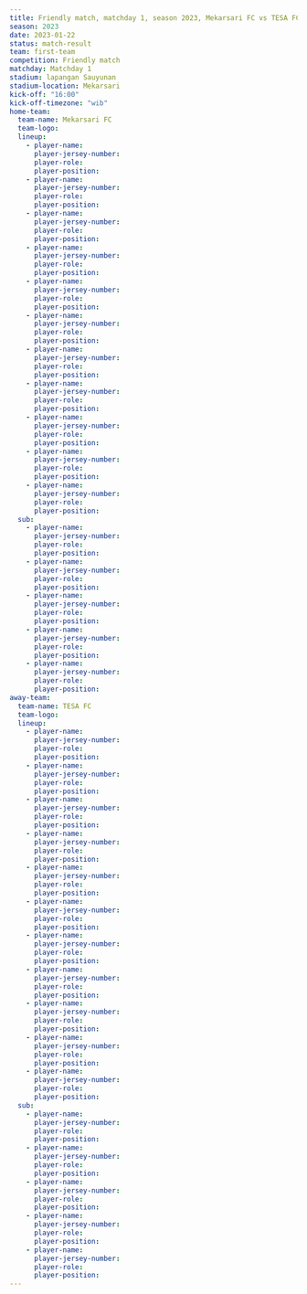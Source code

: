 ```yaml
---
title: Friendly match, matchday 1, season 2023, Mekarsari FC vs TESA FC
season: 2023
date: 2023-01-22
status: match-result
team: first-team
competition: Friendly match
matchday: Matchday 1
stadium: lapangan Sauyunan
stadium-location: Mekarsari
kick-off: "16:00"
kick-off-timezone: "wib"
home-team:
  team-name: Mekarsari FC
  team-logo: 
  lineup:
    - player-name:
      player-jersey-number:
      player-role:
      player-position:
    - player-name:
      player-jersey-number:
      player-role:
      player-position:
    - player-name:
      player-jersey-number:
      player-role:
      player-position:
    - player-name:
      player-jersey-number:
      player-role:
      player-position:
    - player-name:
      player-jersey-number:
      player-role:
      player-position:
    - player-name:
      player-jersey-number:
      player-role:
      player-position:
    - player-name:
      player-jersey-number:
      player-role:
      player-position:
    - player-name:
      player-jersey-number:
      player-role:
      player-position:
    - player-name:
      player-jersey-number:
      player-role:
      player-position:
    - player-name:
      player-jersey-number:
      player-role:
      player-position:
    - player-name:
      player-jersey-number:
      player-role:
      player-position:
  sub:
    - player-name:
      player-jersey-number:
      player-role:
      player-position:
    - player-name:
      player-jersey-number:
      player-role:
      player-position:
    - player-name:
      player-jersey-number:
      player-role:
      player-position:
    - player-name:
      player-jersey-number:
      player-role:
      player-position:
    - player-name:
      player-jersey-number:
      player-role:
      player-position:
away-team:
  team-name: TESA FC
  team-logo:
  lineup:
    - player-name:
      player-jersey-number:
      player-role:
      player-position:
    - player-name:
      player-jersey-number:
      player-role:
      player-position:
    - player-name:
      player-jersey-number:
      player-role:
      player-position:
    - player-name:
      player-jersey-number:
      player-role:
      player-position:
    - player-name:
      player-jersey-number:
      player-role:
      player-position:
    - player-name:
      player-jersey-number:
      player-role:
      player-position:
    - player-name:
      player-jersey-number:
      player-role:
      player-position:
    - player-name:
      player-jersey-number:
      player-role:
      player-position:
    - player-name:
      player-jersey-number:
      player-role:
      player-position:
    - player-name:
      player-jersey-number:
      player-role:
      player-position:
    - player-name:
      player-jersey-number:
      player-role:
      player-position:
  sub:
    - player-name:
      player-jersey-number:
      player-role:
      player-position:
    - player-name:
      player-jersey-number:
      player-role:
      player-position:
    - player-name:
      player-jersey-number:
      player-role:
      player-position:
    - player-name:
      player-jersey-number:
      player-role:
      player-position:
    - player-name:
      player-jersey-number:
      player-role:
      player-position:
---
```


